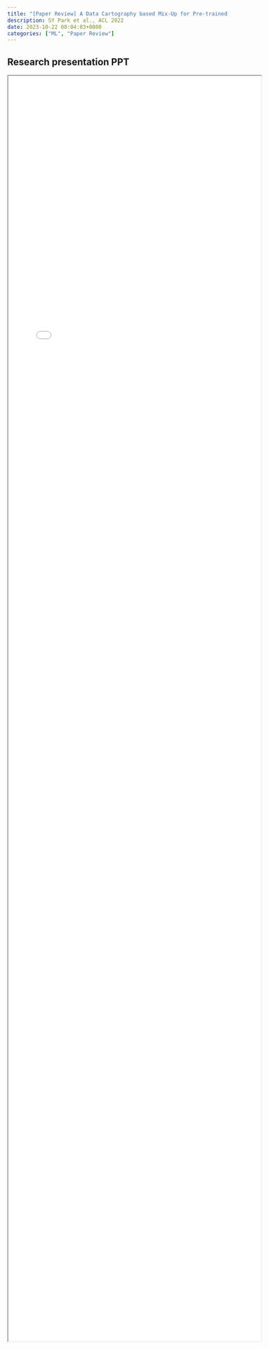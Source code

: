 ```yaml
---
title: "[Paper Review] A Data Cartography based Mix-Up for Pre-trained Language Models" 
description: SY Park et al., ACL 2022
date: 2023-10-22 00:04:03+0000
categories: ["ML", "Paper Review"]
---
```



## Research presentation PPT 

<iframe src= ppt.pdf#toolbar=0&navpanes=1 style="display:block; width:60vw; height: 72vh"></iframe>